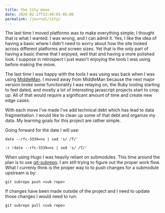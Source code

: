 ```yaml
---
title: the 11ty move
date: 2020-02-17T13:49:03-05:00
permalink: /journal/11ty/
---
```

The last time I moved platforms was to make everything simple; I thought that is what I wanted. I was wrong, and I can admit it. Yes, I like the idea of having a basic where I didn't need to worry about how the site looked across different platforms and screen sizes. Yet that is the only part of having a basic theme that I enjoyed, well that and having a more polished look. I suppose in retrospect I just wasn't enjoying the tools I was using before making the move.

The last time I was happy with the tools I was using was back when I was using [MiddleMan][mm]. I moved away from MiddleMan because the next major version broke some functionality I was relaying on, the Ruby tooling starting to feel dated, and mostly a lot of interesting javascript projects start to crop up. All of that would require a significant amount of time and create new edge cases.

With each move I've made I've add technical debt which has lead to data fragmentation. I would like to clean up some of that debt and organize my data. My learning goals for this project are rather simple.

Going forward for the date I will use:

    date --rfc-3339=ns | sed 's/ /T/'

    :r !date --rfc-3339=ns | sed 's/ /T/'


When using Hugo I was heavily reliant on submodules. This time around the plan is to use [git-subrepo][git-subrepo]. I am still trying to figure out the proper work flow. What I currenly think is the proper way to to push changes for a submodule upstream is by:

    git subrepo push <sub repo>

If changes have been made outside of the project and I need to update those changes I would need to run:

    git subrepo pull <sub repo>


[mm]: https://middlemanapp.com/
[git-subrepo]: https://github.com/ingydotnet/git-subrepo


